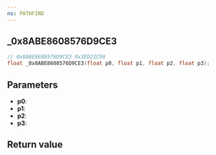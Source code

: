 ```yaml
---
ns: PATHFIND
---
```

## _0x8ABE8608576D9CE3

```c
// 0x8ABE8608576D9CE3 0x3ED21C90
float _0x8ABE8608576D9CE3(float p0, float p1, float p2, float p3);
```


## Parameters
* **p0**: 
* **p1**: 
* **p2**: 
* **p3**: 

## Return value

